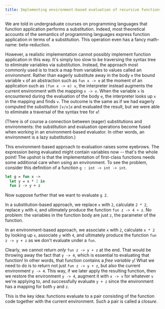 ```yaml
---
title: Implementing environment-based evaluation of recursive functions in OCaml
---
```


We are told in undergraduate courses on programming languages that function
application performs a substitution. Indeed, most theoretical accounts of the
semantics of programming languages express function application in terms of a
substitution. This operation even has a fancy math-name: beta-reduction.

However, a realistic implementation cannot possibly implement function
application in this way. It's simply too slow to be traversing the syntax tree
to eliminate variables via substitution. Instead, the approach most commonly
used is to track a map from variables to values called an _environment_.
Rather than eagerly substitute away in the body `e` the bound variable `x` of an
abstraction such as `fun x -> e` at the moment of an application such as
`(fun x -> e) v`, the interpreter instead augments the current environment with
the mapping `x -> v`. When the variable `x` is encountered during the evaluation
of the body `e`, the interpreter looks up `x` in the mapping and finds `v`. The
outcome is the same as if we had eagerly computed the substitution `[v/x]e` and
evaluated the result, but we were able to eliminate a traversal of the syntax
tree for `e`!

(There is of course a connection between (eager) substitutions and environments:
the substitution and evaluation operations become fused when working in an
environment-based evaluator. In other words, an environment is a lazy
substitution.)

This environment-based approach to evaluation raises some eyebrows.
The expression being evaluated might contain variables now -- that's the
whole point! The upshot is that the implementation of first-class functions
needs some additional care when using an environment. To see the problem,
consider this definition of a function `g : int -> int -> int`.

```ocaml
let g = fun x ->
  let y = x * 2 in
  fun z -> y + z
```

Now suppose further that we want to evaluate `g 2`.

In a substitution-based approach, we replace `x` with `2`, calculate `2 * 2`,
replace `y` with `4`, and ultimately produce the function `fun z -> 4 + z`. No
problem: the variables in the function body are just `z`, the parameter of the
function.

In an environment-based approach, we associate `x` with `2`, calculate `x * 2`
by looking up `x`, associate `y` with `4`, and ultimately produce the function
`fun z -> y + z` as we don't evaluate under a `fun`.

Clearly, we cannot return _only_ `fun z -> y + z` at the end. That would be
throwing away the fact that `y -> 4`, which is essential to evaluating that
function! In other words, that function contains a _free variable_ `y`! What we
need to do is to return not just `fun z -> y + z`, but also the current
environment `y -> 4`. This way, if we later apply the resulting function, then
we restore the environment `y -> 4`, augment it with `x -> v` for whatever `v`
we're applying to, and successfully evaluate `y + z` since the environment has a
mapping for both `y` and `z`.

This is the key idea: functions evaluate to a pair consisting of the function
code together with the current environment. Such a pair is called a _closure_.



